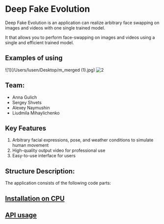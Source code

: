 # **Deep Fake Evolution**

Deep Fake Evolution is an application can realize arbitrary face swapping on images and videos with one single trained model.

It that allows you to perform face-swapping on images and videos using a single and efficient trained model. 
## Examples of using

![1](/Users/lusen/Desktop/m_merged (1).jpg)
![2](/Users/lusen/Desktop/m_merged.png)

## Team:

- Anna Gulich 
- Sergey Shvets 
- Alexey Naymushin 
- Liudmila Mihaylichenko 

## Key Features

1. Arbitrary facial expressions, pose, and weather conditions to simulate human movement
2. High-quality output video for professional use
3. Easy-to-use interface for users

## Structure Description:

The application consists of the following code parts:



## [Installation on CPU](/guides/INSTALLATION.md)

## [API usage](/guides/USAGE.md)
